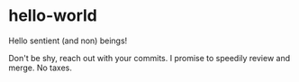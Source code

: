 # hello-world

Hello sentient (and non) beings!

Don't be shy, reach out with your commits. I promise to speedily review and merge. No taxes.
